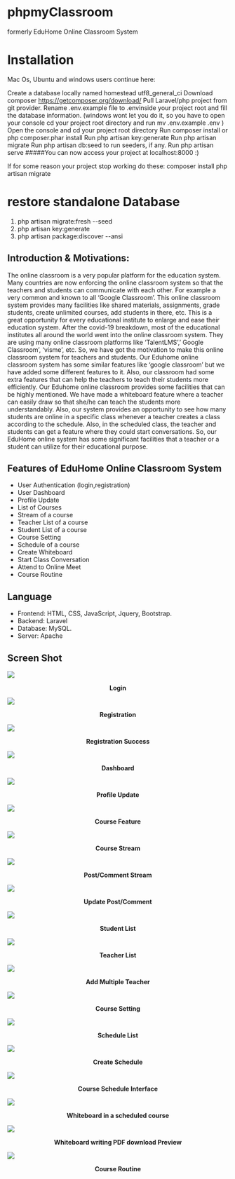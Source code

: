 # phpmyClassroom
formerly EduHome Online Classroom System

# Installation
Mac Os, Ubuntu and windows users continue here:

Create a database locally named homestead utf8_general_ci
Download composer https://getcomposer.org/download/
Pull Laravel/php project from git provider.
Rename .env.example file to .envinside your project root and fill the database information. (windows wont let you do it, so you have to open your console cd your project root directory and run mv .env.example .env )
Open the console and cd your project root directory
Run composer install or php composer.phar install
Run php artisan key:generate
Run php artisan migrate
Run php artisan db:seed to run seeders, if any.
Run php artisan serve
#####You can now access your project at localhost:8000 :)

If for some reason your project stop working do these:
composer install
php artisan migrate

# restore standalone Database
1. php artisan migrate:fresh --seed
2. php artisan key:generate
3. php artisan package:discover --ansi

## Introduction & Motivations:

The online classroom is a very popular platform for the education system. Many countries are now enforcing the online classroom  system so that the teachers and students can communicate with each other. For example a very common and known to all ‘Google Classroom’. This online classroom system provides many facilities like shared materials, assignments, grade students, create unlimited courses, add students in there, etc.  This is a great opportunity for every educational institute to enlarge and ease their education system. After the covid-19 breakdown, most of the educational institutes all around the world went into the online classroom system. They are using many online classroom platforms like ‘TalentLMS’,’ Google Classroom’, ‘visme’, etc. So, we have got the motivation to make this online classroom system for teachers and students. 
Our Eduhome online classroom system has some similar features like ‘google classroom’ but we have added some different features to it. Also, our classroom had some extra features that can help the teachers to teach their students more efficiently. Our Eduhome online classroom provides some facilities that can be highly mentioned. We have made a whiteboard feature where a teacher can easily draw so that she/he can teach the students more understandably. Also, our system provides an opportunity to see how many students are online in a specific class whenever a teacher creates a class according to the schedule. Also, in the scheduled class, the teacher and students can get a feature where they could start conversations. So, our EduHome online system has some significant facilities that a teacher or a student can utilize for their educational purpose.

## Features of EduHome Online Classroom System
- User Authentication (login,registration)
- User Dashboard
- Profile Update 
- List of Courses  
- Stream of a course
- Teacher List of a course 
- Student List of a course
- Course Setting
- Schedule of a course
- Create Whiteboard 
- Start Class Conversation
- Attend to Online Meet
- Course Routine 

Language
----------------------------------------------------
- Frontend: HTML, CSS, JavaScript, Jquery, Bootstrap.
- Backend: Laravel
- Database: MySQL.
- Server: Apache

Screen Shot
-----------------------
<img src="https://github.com/dineshkummarc/phpmyClassroom/blob/master/InterfacePicture/login.png">
<p align="center"><b>Login</b></p>
<img src="https://github.com/dineshkummarc/phpmyClassroom/blob/master/InterfacePicture/register.png">
<p align="center"><b>Registration</b></p>
<img src="https://github.com/dineshkummarc/phpmyClassroom/blob/master/InterfacePicture/register_success.png">
<p align="center"><b>Registration Success</b></p>
<img src="https://github.com/dineshkummarc/phpmyClassroom/blob/master/InterfacePicture/dashboard.png">
<p align="center"><b>Dashboard</b></p>
<img src="https://github.com/dineshkummarc/phpmyClassroom/blob/master/InterfacePicture/profile_setting.png">
<p align="center"><b>Profile Update</b></p>
<img src="https://github.com/dineshkummarc/phpmyClassroom/blob/master/InterfacePicture/course_list.png">
<p align="center"><b>Course Feature</b></p>
<img src="https://github.com/dineshkummarc/phpmyClassroom/blob/master/InterfacePicture/stream.png">
<p align="center"><b>Course Stream</b></p>
<img src="https://github.com/dineshkummarc/phpmyClassroom/blob/master/InterfacePicture/strem1.png">
<p align="center"><b>Post/Comment Stream </b></p>
<img src="https://github.com/dineshkummarc/phpmyClassroom/blob/master/InterfacePicture/strem2_update.png">
<p align="center"><b>Update Post/Comment</b></p>
<img src="https://github.com/dineshkummarc/phpmyClassroom/blob/master/InterfacePicture/Student_list.png">
<p align="center"><b>Student List</b></p>
<img src="https://github.com/dineshkummarc/phpmyClassroom/blob/master/InterfacePicture/teacher_list.png">
<p align="center"><b>Teacher List</b></p>
<img src="https://github.com/dineshkummarc/phpmyClassroom/blob/master/InterfacePicture/add_teacher.png">
<p align="center"><b>Add Multiple Teacher</b></p>
<img src="https://github.com/dineshkummarc/phpmyClassroom/blob/master/InterfacePicture/course_setting.png">
<p align="center"><b>Course Setting</b></p>
<img src="https://github.com/dineshkummarc/phpmyClassroom/blob/master/InterfacePicture/schedule_listt.png">
<p align="center"><b>Schedule List</b></p>
<img src="https://github.com/dineshkummarc/phpmyClassroom/blob/master/InterfacePicture/create_schedule.png">
<p align="center"><b>Create Schedule</b></p>
<img src="https://github.com/dineshkummarc/phpmyClassroom/blob/master/InterfacePicture/schedule_interface.png">
<p align="center"><b>Course Schedule Interface</b></p>
<img src="https://github.com/dineshkummarc/phpmyClassroom/blob/master/InterfacePicture/whiteboard.png">
<p align="center"><b>Whiteboard in a scheduled course</b></p>
<img src="https://github.com/dineshkummarc/phpmyClassroom/blob/master/InterfacePicture/whiteboard_pdf.png">
<p align="center"><b>Whiteboard writing PDF download Preview</b></p>
<img src="https://github.com/dineshkummarc/phpmyClassroom/blob/master/InterfacePicture/routine.png">
<p align="center"><b>Course Routine</b></p>